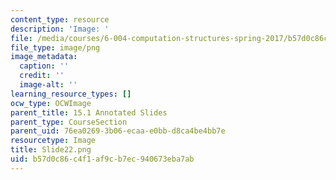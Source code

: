 ```yaml
---
content_type: resource
description: 'Image: '
file: /media/courses/6-004-computation-structures-spring-2017/b57d0c86c4f1af9cb7ec940673eba7ab_Slide22.png
file_type: image/png
image_metadata:
  caption: ''
  credit: ''
  image-alt: ''
learning_resource_types: []
ocw_type: OCWImage
parent_title: 15.1 Annotated Slides
parent_type: CourseSection
parent_uid: 76ea0269-3b06-ecaa-e0bb-d8ca4be4bb7e
resourcetype: Image
title: Slide22.png
uid: b57d0c86-c4f1-af9c-b7ec-940673eba7ab
---
```

